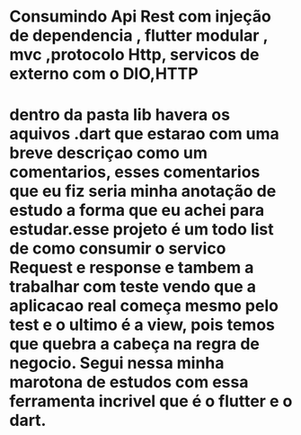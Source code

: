 <h1>Consumindo Api Rest com injeção de dependencia , flutter modular , mvc ,protocolo Http, servicos de externo com o DIO,HTTP<h1>

<p>dentro da pasta lib havera os aquivos .dart que estarao com uma breve descriçao como um comentarios,
esses comentarios que eu fiz seria minha anotação de estudo a forma que eu achei para estudar.esse projeto é um todo list de como consumir o servico Request e response
e tambem a trabalhar com teste vendo que a aplicacao real começa mesmo pelo test e o ultimo é a view, pois temos que quebra a cabeça na regra de negocio. Segui nessa minha marotona 
de estudos com essa ferramenta incrivel que é o flutter e o dart.
